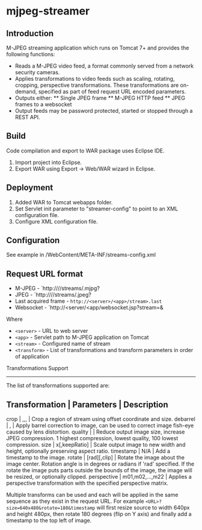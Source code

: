 # mjpeg-streamer

## Introduction
M-JPEG streaming application which runs on Tomcat 7+ and provides the following functions:

  * Reads a M-JPEG video feed, a format commonly served from a network security cameras.
  * Applies transformations to video feeds such as scaling, rotating, cropping, perspective transformations. These transformations are on-demand, specified as part of feed request URL encoded parameters.
  * Outputs either:
    ** Single JPEG frame
    ** M-JPEG HTTP feed
    ** JPEG frames to a websocket
  * Output feeds may be password protected, started or stopped through a REST API.

## Build
Code compilation and export to WAR package uses Eclipse IDE.
 1. Import project into Eclipse.
 2. Export WAR using Export -> Web/WAR wizard in Eclipse.

## Deployment
  1. Added WAR to Tomcat webapps folder.
  2. Set Servlet init parameter to "streamer-config" to point to an XML configuration file.
  3. Configure XML configuration file.

## Configuration
See example in /WebContent/META-INF/streams-config.xml

## Request URL format
 * M-JPEG -  `http://<server>/<app>/streams/<stream>.mjpg?<transform list>
 * JPEG - `http://<server>/<app>/streams/<stream>.jpeg?<transform list>
 * Last acquired frame - `http://<server>/<app>/stream>.last`
 * Websocket - `http://<server/<app/websocket.jsp?stream=<stream>&<transform list>

Where
 * `<server>` - URL to web server
 * `<app>` - Servlet path to M-JPEG application on Tomcat
 * `<stream>` - Configured name of stream
 * `<transform>` - List of transformations and transform parameters in order of application

Transformations Support
_______________________
The list of transformations supported are:

 
Transformation  | Parameters               | Description
--------------------------------------------------------------------------------------------------
crop            | <x>,<y>,<width>,<height> | Crop a region of stream using offset coordinate and size.
debarrel        | <strength>,<zoom>        | Apply barrel correction to image, can be used to correct image fish-eye caused by lens distortion.
quality         | <percent>                | Reduce output image size, increase JPEG compression. 1 highest compression, lowest quality, 100 lowest compression.
size            | <width>x<height>[,keepRatio] | Scale output image to new width and height, optionally preserving aspect ratio.
timestamp       | N/A                      | Add a timestamp to the image.
rotate          | <angle>[rad][,clip]      | Rotate the image about the image center. Rotation angle is in degrees or radians if 'rad' specified. If the rotate the image puts parts outside the bounds of the image, the image will be resized, or optionally clipped.
perspective     | m01,m02,...,m22          | Applies a perspective transformation with the specified perspective matrix.

Multiple transforms can be used and each will be applied in the same sequence as they exist in the request URL. For example `<URL>?size=640x480&rotate=180&timestamp` will first resize source to width 640px and height 480px, then rotate 180 degrees (flip on Y axis) and finally add a timestamp to the top left of image.

